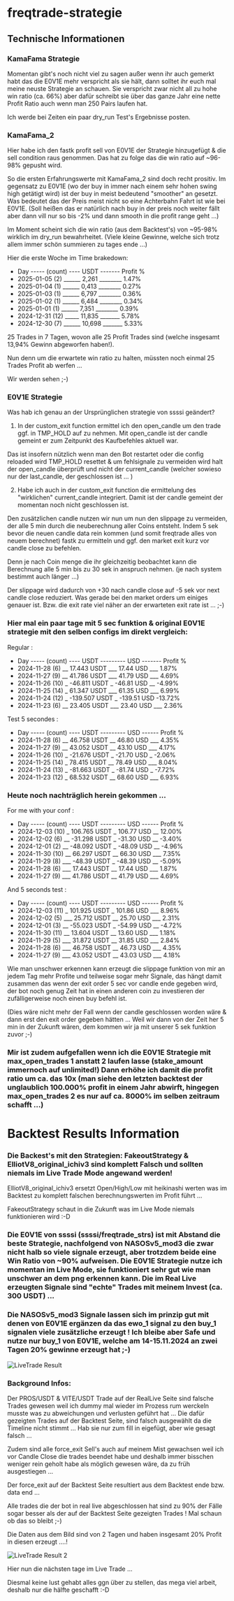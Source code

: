 # freqtrade-strategie

## Technische Informationen

### KamaFama Strategie

Momentan gibt's noch nicht viel zu sagen außer wenn ihr auch gemerkt habt das die E0V1E mehr verspricht als sie hält, dann solltet ihr euch mal meine neuste Strategie an schauen. Sie verspricht zwar nicht all zu hohe win ratio (ca. 66%) aber dafür schreibt sie über das ganze Jahr eine nette Profit Ratio auch wenn man 250 Pairs laufen hat.

Ich werde bei Zeiten ein paar dry_run Test's Ergebnisse posten.

### KamaFama_2

Hier habe ich den fastk profit sell von E0V1E der Strategie hinzugefügt & die sell condition raus genommen. Das hat zu folge das die win ratio auf ~96-98% gepusht wird.

So die ersten Erfahrungswerte mit KamaFama_2 sind doch recht prositiv. Im gegensatz zu E0V1E (wo der buy in immer nach einem sehr hohen swing high getätigt wird) ist der buy in meist bedeutend "smoother" an gesetzt. Was bedeutet das der Preis meist nicht so eine Achterbahn Fahrt ist wie bei E0V1E. (Soll heißen das er natürlich nach buy in der preis noch weiter fällt aber dann vill nur so bis -2% und dann smooth in die profit range geht ...)

Im Moment scheint sich die win ratio (aus dem Backtest's) von ~95-98% wirklich im dry_run bewahrheitet. (Viele kleine Gewinne, welche sich trotz allem immer schön summieren zu tages ende ...)

Hier die erste Woche im Time brakedown:

* Day ----- (count) ---- USDT ------- Profit %
* 2025-01-05 (2) ______ 2,261 ________ 1.47%
* 2025-01-04 (1) ______ 0,413 ________ 0.27%
* 2025-01-03 (1) ______ 6,797 ________ 0.36%
* 2025-01-02 (1) ______ 6,484 ________ 0.34%
* 2025-01-01 (1) ______ 7,351 ________ 0.39%
* 2024-12-31 (12) _____ 11,835 _______ 5.78%
* 2024-12-30 (7) ______ 10,698 _______ 5.33%

25 Trades in 7 Tagen, wovon alle 25 Profit Trades sind (welche insgesamt 13,94% Gewinn abgeworfen haben!).

Nun denn um die erwartete win ratio zu halten, müssten noch einmal 25 Trades Profit ab werfen ...

Wir werden sehen ;-)

### E0V1E Strategie

Was hab ich genau an der Ursprünglichen strategie von ssssi geändert?

1. In der custom_exit function ermittel ich den open_candle um den trade ggf. in TMP_HOLD auf zu nehmen. Mit open_candle ist der candle gemeint er zum Zeitpunkt des Kaufbefehles aktuell war.

Das ist insofern nützlich wenn man den Bot restartet oder die config reloaded wird TMP_HOLD resettet & um fehlsignale zu vermeiden wird halt der open_candle überprüft und nicht der current_candle (welcher sowieso nur der last_candle, der geschlossen ist ... )

2. Habe ich auch in der custom_exit function die ermittelung des "wirklichen" current_candle integriert. Damit ist der candle gemeint der momentan noch nicht geschlossen ist. 

Den zusätzlichen candle nutzen wir nun um nun den slippage zu vermeiden, der alle 5 min durch die neuberechnung aller Coins entsteht. Indem 5 sek bevor die neuen candle data rein kommen (und somit freqtrade alles von neuem berechnet) fastk zu ermitteln und ggf. den market exit kurz vor candle close zu befehlen.

Denn je nach Coin menge die ihr gleichzeitig beobachtet kann die Berechnung alle 5 min bis zu 30 sek in anspruch nehmen. (je nach system bestimmt auch länger ...)

Der slippage wird dadurch von +30 nach candle close auf -5 sek vor next candle close reduziert. Was gerade bei den market orders um einiges genauer ist. Bzw. die exit rate viel näher an der erwarteten exit rate ist ... ;-)

### Hier mal ein paar tage mit 5 sec funktion & original E0V1E strategie mit den selben configs im direkt vergleich:
Regular :
* Day ----- (count) ---- USDT --------- USD ------- Profit %
* 2024-11-28 (6) __ 17.443 USDT ___ 17.44 USD ___ 1.87%
* 2024-11-27 (9) __ 41.786 USDT ___ 41.79 USD ___ 4.69%
* 2024-11-26 (10) _ -46.811 USDT _ -46.81 USD __ -4.99%
* 2024-11-25 (14) _ 61.347 USDT ___ 61.35 USD ___ 6.99%
* 2024-11-24 (12) _ -139.507 USDT _ -139.51 USD -13.72%
* 2024-11-23 (6) __ 23.405 USDT ___ 23.40 USD ___ 2.36%

Test 5 secondes : 
* Day ----- (count) ---- USDT --------- USD ------ Profit %
* 2024-11-28 (6) __ 46.758 USDT __ 46.80 USD ___ 4.35%
* 2024-11-27 (9) __ 43.052 USDT __ 43.10 USD ___ 4.17%
* 2024-11-26 (10) _ -21.676 USDT _ -21.70 USD _ -2.06%
* 2024-11-25 (14) _ 78.415 USDT __ 78.49 USD ___ 8.04%
* 2024-11-24 (13) _ -81.663 USDT _ -81.74 USD _ -7.72%
* 2024-11-23 (12) _ 68.532 USDT __ 68.60 USD ___ 6.93%

### Heute noch nachträglich herein gekommen ...

For me with your conf : 
* Day ----- (count) ---- USDT --------- USD ------ Profit %
* 2024-12-03 (10) _ 106.765 USDT _ 106.77 USD __ 12.00%
* 2024-12-02 (6) __ -31.298 USDT _ -31.30 USD __ -3.40%
* 2024-12-01 (2) __ -48.092 USDT _ -48.09 USD __ -4.96%
* 2024-11-30 (10) __ 66.297 USDT __ 66.30 USD ___ 7.35%
* 2024-11-29 (8) ___ -48.39 USDT _ -48.39 USD __ -5.09%
* 2024-11-28 (6) ___ 17.443 USDT __ 17.44 USD ___ 1.87%
* 2024-11-27 (9) ___ 41.786 USDT __ 41.79 USD ___ 4.69%

And 5 seconds test : 
* Day ----- (count) ---- USDT --------- USD ------ Profit %
* 2024-12-03 (11) _ 101.925 USDT _ 101.86 USD ___ 8.96%
* 2024-12-02 (5) ___ 25.712 USDT __ 25.70 USD ___ 2.31%
* 2024-12-01 (3) __ -55.023 USDT _ -54.99 USD __ -4.72%
* 2024-11-30 (11) __ 13.604 USDT __ 13.60 USD ___ 1.18%
* 2024-11-29 (5) ___ 31.872 USDT __ 31.85 USD ___ 2.84%
* 2024-11-28 (6) ___ 46.758 USDT __ 46.73 USD ___ 4.35%
* 2024-11-27 (9) ___ 43.052 USDT __ 43.03 USD ___ 4.18%

Wie man unschwer erkennen kann erzeugt die slippage funktion von mir an jedem Tag mehr Profite und teilweise sogar mehr Signale, das hängt damit zusammen das wenn der exit order 5 sec vor candle ende gegeben wird, der bot noch genug Zeit hat in einen anderen coin zu investieren der zufälligerweise noch einen buy befehl ist.

(Dies wäre nicht mehr der Fall wenn der candle geschlossen worden wäre & dann erst den exit order gegeben hätten ... Weil wir dann von der Zeit her 5 min in der Zukunft wären, dem kommen wir ja mit unserer 5 sek funktion zuvor ;-)

### Mir ist zudem aufgefallen wenn ich die E0V1E Strategie mit max_open_trades 1 anstatt 2 laufen lasse (stake_amount immernoch auf unlimited!) Dann erhöhe ich damit die profit ratio um ca. das 10x (man siehe den letzten backtest der unglaublich 100.000% profit in einem Jahr abwirft, hingegen max_open_trades 2 es nur auf ca. 8000% im selben zeitraum schafft ...)

# Backtest Results Information

### Die Backest's mit den Strategien: FakeoutStrategy & ElliotV8_original_ichiv3 sind komplett Falsch und sollten niemals im Live Trade Mode angewand werden!

ElliotV8_original_ichiv3 ersetzt Open/High/Low mit heikinashi werten was im Backtest zu komplett falschen berechnungswerten im Profit führt ...

FakeoutStrategy schaut in die Zukunft was im Live Mode niemals funktionieren wird :-D

### Die E0V1E von ssssi (ssssi/freqtrade_strs) ist mit Abstand die beste Strategie, nachfolgend von NASOSv5_mod3 die zwar nicht halb so viele signale erzeugt, aber trotzdem beide eine Win Ratio von ~90% aufweisen. Die E0V1E Strategie nutze ich momentan im Live Mode, sie funktioniert sehr gut wie man unschwer an dem png erkennen kann. Die im Real Live erzeugten Signale sind "echte" Trades mit meinem Invest (ca. 300 USDT) ...

### Die NASOSv5_mod3 Signale lassen sich im prinzip gut mit denen von E0V1E ergänzen da das ewo_1 signal zu den buy_1 signalen viele zusätzliche erzeugt ! Ich bleibe aber Safe und nutze nur buy_1 von E0V1E, welche am 14-15.11.2024 an zwei Tagen 20% gewinne erzeugt hat ;-)

![LiveTrade Result](https://raw.githubusercontent.com/Mastaaa1987/freqtrade-strategie/refs/heads/main/E0V1E/E0V1E_LiveRun_and_backtest_results-2024-11-14_2024-11-16.png)

### Background Infos:

Der PROS/USDT & VITE/USDT Trade auf der RealLive Seite sind falsche Trades gewesen weil ich dummy mal wieder im Prozess rum werckeln musste was zu abweichungen und verlusten geführt hat ... Die dafür gezeigten Trades auf der Backtest Seite, sind falsch ausgewählt da die Timeline nicht stimmt ... Hab sie nur zum fill in eigefügt, aber wie gesagt falsch ...

Zudem sind alle force_exit Sell's auch auf meinem Mist gewachsen weil ich vor Candle Close die trades beendet habe und deshalb immer bisschen weniger rein geholt habe als möglich gewesen wäre, da zu früh ausgestiegen ...

Der force_exit auf der Backtest Seite resultiert aus dem Backtest ende bzw. data end ...

Alle trades die der bot in real live abgeschlossen hat sind zu 90% der Fälle sogar besser als der auf der Backtest Seite gezeigten Trades ! Mal schaun ob das so bleibt ;-)

Die Daten aus dem Bild sind von 2 Tagen und haben insgesamt 20% Profit in diesen erzeugt ....!

![LiveTrade Result 2](https://raw.githubusercontent.com/Mastaaa1987/freqtrade-strategie/refs/heads/main/E0V1E/E0V1E_LiveRun_and_backtest_results-2024-11-16_2024-11-22.png)

Hier nun die nächsten tage im Live Trade ...

Diesmal keine lust gehabt alles ggn über zu stellen, das mega viel arbeit, deshalb nur die hälfte geschafft :-D
